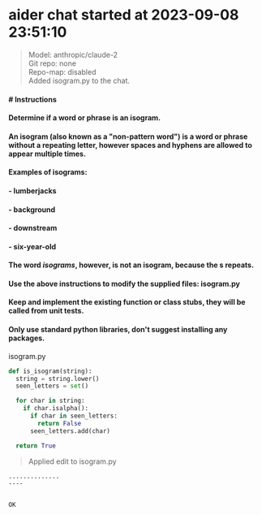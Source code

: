 
# aider chat started at 2023-09-08 23:51:10

> Model: anthropic/claude-2  
> Git repo: none  
> Repo-map: disabled  
> Added isogram.py to the chat.  

#### # Instructions  
####   
#### Determine if a word or phrase is an isogram.  
####   
#### An isogram (also known as a "non-pattern word") is a word or phrase without a repeating letter, however spaces and hyphens are allowed to appear multiple times.  
####   
#### Examples of isograms:  
####   
#### - lumberjacks  
#### - background  
#### - downstream  
#### - six-year-old  
####   
#### The word *isograms*, however, is not an isogram, because the s repeats.  
####   
#### ####  
####   
#### Use the above instructions to modify the supplied files: isogram.py  
#### Keep and implement the existing function or class stubs, they will be called from unit tests.  
#### Only use standard python libraries, don't suggest installing any packages.  

isogram.py
```python
def is_isogram(string):
  string = string.lower()
  seen_letters = set()

  for char in string:
    if char.isalpha():
      if char in seen_letters:
        return False
      seen_letters.add(char)

  return True
```

> Applied edit to isogram.py  
```
..............
----


OK

```